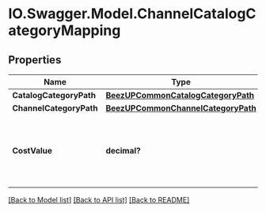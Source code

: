 # IO.Swagger.Model.ChannelCatalogCategoryMapping
## Properties

Name | Type | Description | Notes
------------ | ------------- | ------------- | -------------
**CatalogCategoryPath** | [**BeezUPCommonCatalogCategoryPath**](BeezUPCommonCatalogCategoryPath.md) |  | 
**ChannelCategoryPath** | [**BeezUPCommonChannelCategoryPath**](BeezUPCommonChannelCategoryPath.md) |  | 
**CostValue** | **decimal?** | In case of CPC_ByCategory or CPA_ByCategory cost type, you have to indicate the cost value. | [optional] 

[[Back to Model list]](../README.md#documentation-for-models) [[Back to API list]](../README.md#documentation-for-api-endpoints) [[Back to README]](../README.md)

